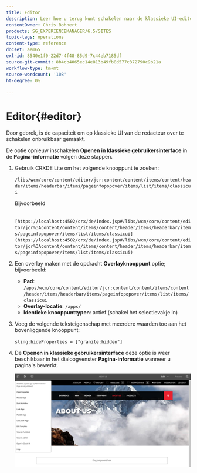 ```yaml
---
title: Editor
description: Leer hoe u terug kunt schakelen naar de klassieke UI-editor.
contentOwner: Chris Bohnert
products: SG_EXPERIENCEMANAGER/6.5/SITES
topic-tags: operations
content-type: reference
docset: aem65
exl-id: 8540e1f0-22d7-4f48-85d9-7c44eb7185df
source-git-commit: 8b4cb4065ec14e813b49fb0d577c372790c9b21a
workflow-type: tm+mt
source-wordcount: '108'
ht-degree: 0%

---
```



# Editor{#editor}

Door gebrek, is de capaciteit om op klassieke UI van de redacteur over te schakelen onbruikbaar gemaakt.

De optie opnieuw inschakelen **Openen in klassieke gebruikersinterface** in de **Pagina-informatie** volgen deze stappen.

1. Gebruik CRXDE Lite om het volgende knooppunt te zoeken:

   `/libs/wcm/core/content/editor/jcr:content/content/items/content/header/items/headerbar/items/pageinfopopover/items/list/items/classicui`

   Bijvoorbeeld

   ` [https://localhost:4502/crx/de/index.jsp#/libs/wcm/core/content/editor/jcr%3Acontent/content/items/content/header/items/headerbar/items/pageinfopopover/items/list/items/classicui](https://localhost:4502/crx/de/index.jsp#/libs/wcm/core/content/editor/jcr%3Acontent/content/items/content/header/items/headerbar/items/pageinfopopover/items/list/items/classicui)`

1. Een overlay maken met de opdracht **Overlayknooppunt** optie; bijvoorbeeld:

   * **Pad**: `/apps/wcm/core/content/editor/jcr:content/content/items/content/header/items/headerbar/items/pageinfopopover/items/list/items/classicui`
   * **Overlay-locatie**: `/apps/`
   * **Identieke knooppunttypen**: actief (schakel het selectievakje in)

1. Voeg de volgende teksteigenschap met meerdere waarden toe aan het bovenliggende knooppunt:

   `sling:hideProperties = ["granite:hidden"]`

1. De **Openen in klassieke gebruikersinterface** deze optie is weer beschikbaar in het dialoogvenster **Pagina-informatie** wanneer u pagina&#39;s bewerkt.

   ![openen in klassieke interface, optie vanuit paginagegevens](assets/syui-03-2019-02-27-15-19-48.png)
